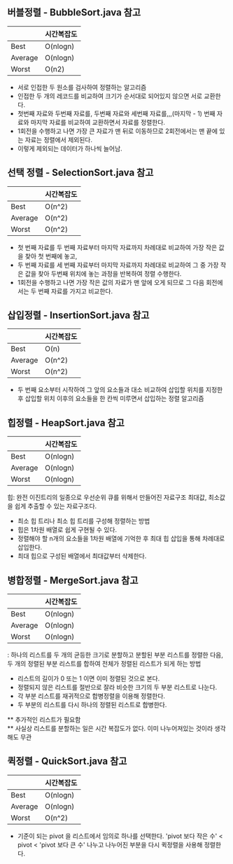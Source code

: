 ## 버블정렬 - BubbleSort.java 참고
|  | 시간복잡도 |
| ---- | ------- |
| Best | O(nlogn) |
| Average | O(nlogn) |
| Worst | O(n2) |

- 서로 인접한 두 원소를 검사하여 정렬하는 알고리즘
- 인접한 두 개의 레코드를 비교하여 크기가 순서대로 되어있지 않으면 서로 교환한다.
- 첫번째 자료와 두번째 자료를, 두번째 자료와 세번째 자료를,,,(마지막 - 1) 번째 자료와 마지막 자료를 비교하여 교환하면서 자료를 정렬한다.
- 1회전을 수행하고 나면 가장 큰 자료가 맨 뒤로 이동하므로 2회전에서는 맨 끝에 있는 자료는 정렬에서 제외된다. 
- 이렇게 제외되는 데이터가 하나씩 늘어남.


## 선택 정렬 - SelectionSort.java 참고
|  | 시간복잡도 |
| ---- | ------- |
| Best | O(n^2) |
| Average | O(n^2) |
| Worst | O(n^2) |

- 첫 번째 자료를 두 번째 자료부터 마지막 자료까지 차례대로 비교하여 가장 작은 값을 찾아 첫 번째에 놓고,
- 두 번째 자료를 세 번째 자료부터 마지막 자료까지 차례대로 비교하여 그 중 가장 작은 값을 찾아 두번째 위치에 놓는 과정을 반복하여 정렬 수행한다.
- 1회전을 수행하고 나면 가장 작은 값의 자료가 맨 앞에 오게 되므로 그 다음 회전에서는 두 번째 자료를 가지고 비교한다.

## 삽입정렬 - InsertionSort.java 참고
|  | 시간복잡도 |
| ---- | ------- |
| Best | O(n) |
| Average | O(n^2) |
| Worst | O(n^2) |

- 두 번째 요소부터 시작하여 그 앞의 요소들과 대소 비교하여 삽입할 위치를 지정한 후 삽입할 위치 이후의 요소들을 한 칸씩 미루면서 삽입하는 정렬 알고리즘

## 힙정렬 - HeapSort.java 참고
|  | 시간복잡도 |
| ---- | ------- |
| Best | O(nlogn) |
| Average | O(nlogn) |
| Worst | O(nlogn) |

 힙: 완전 이진트리의 일종으로 우선순위 큐를 위해서 만들어진 자료구조   최대값, 최소값을 쉽게 추출할 수 있는 자료구조다.
- 최소 힙 트리나 최소 힙 트리를 구성해 정렬하는 방법
- 힙은 1차원 배열로 쉽게 구현될 수 있다.
- 정렬해야 할 n개의 요소들을 1차원 배열에 기억한 후 최대 힙 삽입을 통해 차례대로 삽입한다.
- 최대 힙으로 구성된 배열에서 최대값부터 삭제한다.

 
## 병합정렬 - MergeSort.java 참고
|  | 시간복잡도 |
| ---- | ------- |
| Best | O(nlogn) |
| Average | O(nlogn) |
| Worst | O(nlogn) |

 : 하나의 리스트를 두 개의 균등한 크기로 분할하고 분할된 부분 리스트를 정렬한 다음, 두 개의 정렬된 부분 리스트를 합하여 전체가 정렬된 리스트가 되게 하는 방법

- 리스트의 길이가 0 또는 1 이면 이미 정렬된 것으로 본다.
- 정렬되지 않은 리스트를 절반으로 잘라 비슷한 크기의 두 부분 리스트로 나눈다.
- 각 부분 리스트를 재귀적으로 합병정렬을 이용해 정렬한다.
- 두 부분의 리스트를 다시 하나의 정렬된 리스트로 합병한다.

** 추가적인 리스트가 필요함<br/>
** 사실상 리스트를 분할하는 일은 시간 복잡도가 없다. 이미 나누어져있는 것이라 생각해도 무관

## 퀵정렬 - QuickSort.java 참고
|  | 시간복잡도 |
| ---- | ------- |
| Best | O(nlogn) |
| Average | O(nlogn) |
| Worst | O(n^2) |

- 기준이 되는 pivot 을 리스트에서 임의로 하나를 선택한다.
'pivot 보다 작은 수' < pivot < 'pivot 보다 큰 수'
나누고 나누어진 부분을 다시 퀵정렬을 사용해 정렬한다.
